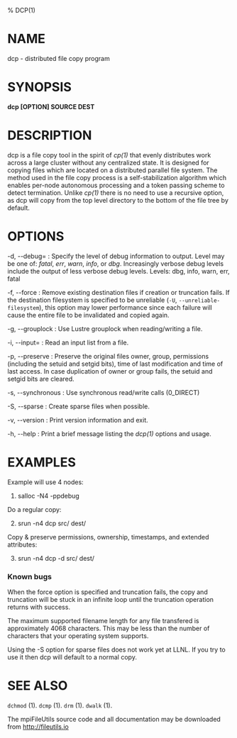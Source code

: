 % DCP(1)

# NAME

dcp - distributed file copy program

# SYNOPSIS

**dcp [OPTION] SOURCE DEST**

# DESCRIPTION

dcp is a file copy tool in the spirit of *cp(1)* that evenly distributes work
across a large cluster without any centralized state. It is designed for
copying files which are located on a distributed parallel file system. The
method used in the file copy process is a self-stabilization algorithm which
enables per-node autonomous processing and a token passing scheme to detect
termination. Unlike *cp(1)* there is no need to use a recursive option, as dcp
will copy from the top level directory to the bottom of the file tree by default.

# OPTIONS

-d, \--debug=<LEVEL>
:   Specify the level of debug information to output. Level may be one of:
    *fatal*, *err*, *warn*, *info*, or *dbg*. Increasingly verbose debug
    levels include the output of less verbose debug levels.
    Levels: dbg, info, warn, err, fatal

-f, \--force
:   Remove existing destination files if creation or truncation fails. If the
    destination filesystem is specified to be unreliable
    (`-U`, `--unreliable-filesystem`), this option may lower performance since
    each failure will cause the entire file to be invalidated and copied again.

-g, \--grouplock
:   Use Lustre grouplock when reading/writing a file.

-i, \--input=<FILE>
:   Read an input list from a file.

-p, \--preserve 
:   Preserve the original files owner, group, permissions (including the
    setuid and setgid bits), time of last  modification and time of last
    access. In case duplication of owner or group fails, the setuid and setgid
    bits are cleared.

-s, \--synchronous
:   Use synchronous read/write calls (0_DIRECT)

-S, \--sparse
:   Create sparse files when possible. 

-v, \--version
:   Print version information and exit.

-h, \--help
:   Print a brief message listing the *dcp(1)* options and usage.

# EXAMPLES

Example will use 4 nodes:

1. salloc -N4 -ppdebug

Do a regular copy:

2. srun -n4 dcp src/ dest/

Copy & preserve permissions, ownership, timestamps, and extended attributes:

3. srun -n4 dcp -d src/ dest/

### Known bugs
When the force option is specified and truncation fails, the copy and
truncation will be stuck in an infinite loop until the truncation operation
returns with success.

The maximum supported filename length for any file transfered is approximately
4068 characters. This may be less than the number of characters that your
operating system supports.

Using the -S option for sparse files does not work yet at LLNL. If you try
to use it then dcp will default to a normal copy.

# SEE ALSO

`dchmod` (1).
`dcmp` (1).
`drm` (1).
`dwalk` (1).

The mpiFileUtils source code and all documentation may be downloaded from
<http://fileutils.io>
